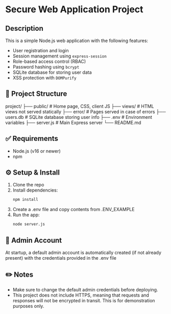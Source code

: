 # Secure Web Application Project

## Description

This is a simple Node.js web application with the following features:
- User registration and login
- Session management using `express-session`
- Role-based access control (RBAC)
- Password hashing using `bcrypt`
- SQLite database for storing user data
- XSS protection with `DOMPurify`

## 📁 Project Structure

project/
├── public/ # Home page, CSS, client JS
├── views/ # HTML views not served statically
├── error/ # Pages served in case of errors
├── users.db # SQLite database storing user info
├── .env # Environment variables
├── server.js # Main Express server
└── README.md

## ✅ Requirements

- Node.js (v16 or newer)
- npm

## ⚙️ Setup & Install

1. Clone the repo
2. Install dependencies:
    ```bash
    npm install
    ```
3. Create a .env file and copy contents from .ENV_EXAMPLE
4. Run the app:
    ```bash
    node server.js
    ```

## 🔐 Admin Account

At startup, a default admin account is automatically created (if not already present) with the credentials provided in the .env file

## ✏️ Notes

- Make sure to change the default admin credentials before deploying.
- This project does not include HTTPS, meaning that requests and responses will not be encrypted in transit. This is for demonstration purposes only.